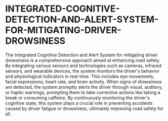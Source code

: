 # INTEGRATED-COGNITIVE-DETECTION-AND-ALERT-SYSTEM-FOR-MITIGATING-DRIVER-DROWSINESS

The Integrated Cognitive Detection and Alert System for mitigating driver drowsiness is a comprehensive approach aimed at enhancing road safety. By integrating various sensors and technologies such as cameras, infrared sensors, and wearable devices, the system monitors the driver's behavior and physiological indicators in real-time. This includes eye movements, facial expressions, heart rate, and brain activity. When signs of drowsiness are detected, the system promptly alerts the driver through visual, auditory, or haptic warnings, prompting them to take corrective actions like taking a break or consuming caffeine. By continuously monitoring the driver's cognitive state, this system plays a crucial role in preventing accidents caused by driver fatigue or drowsiness, ultimately improving road safety for all.
